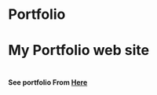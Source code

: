 # Portfolio
<h1>My Portfolio web site <h1>

<h4>See portfolio From <a href="https://yashshah935.netlify.com" target="_blank">Here<a/> </h4>
